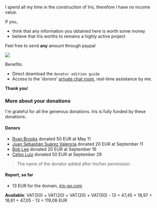 
I spend all my time in the construction of Iris, therefore I have no income value.

If you,

- think that any information you obtained here is worth some money
- believe that Iris worths to remains a highly active project

Feel free to send **any** amount through paypal

[![](https://www.paypalobjects.com/en_US/i/btn/btn_donateCC_LG.gif)](https://www.paypal.com/cgi-bin/webscr?cmd=_donations&business=kataras2006%40hotmail%2ecom&lc=GR&item_name=Iris%20web%20framework&item_number=iriswebframeworkdonationid2016&currency_code=EUR&bn=PP%2dDonationsBF%3abtn_donateCC_LG%2egif%3aNonHosted&return=http://iris-go.com/assets/v4-book/iris.pdf&cancel_return=https://www.gitbook.com/book/kataras/iris/details)

Benefits:

- Direct download the `donator edition guide`
- Access to the 'donors' [private chat room](https://kataras.rocket.chat/group/donors), real-time assistance by me.

**Thank you**!

### More about your donations


I'm  grateful for all the generous donations. Iris is fully funded by these donations.

#### Donors

- [Ryan Brooks](https://github.com/ryanbyyc) donated 50 EUR at May 11
- [Juan Sebastián Suárez Valencia](https://github.com/Juanses) donated 20 EUR at September 11
- [Bob Lee](https://github.com/li3p) donated 20 EUR at September 16
- [Celso Luiz](https://github.com/celsosz) donated 50 EUR at September 29

> The name of the donator added after his/her permission.

#### Report, so far

- 13 EUR for the domain, [iris-go.com](https://iris-go.com)


**Available**: VAT(50) + VAT(20) + VAT(20) + VAT(50) - 13 = 47,45 + 18,97 + 18,61 + 47,05 - 13 = 119,08 EUR
